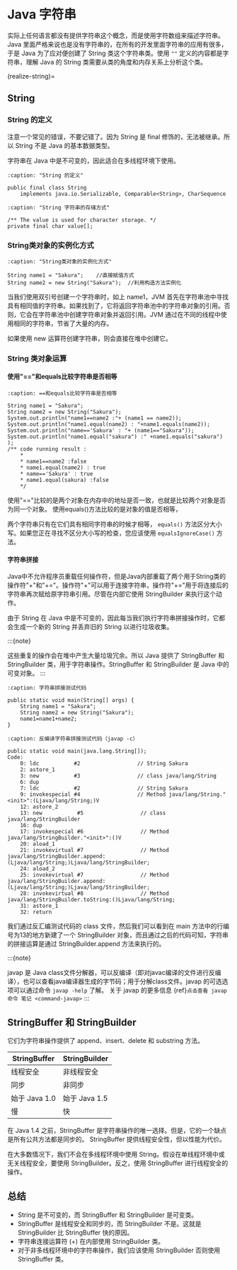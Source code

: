# Java 字符串

实际上任何语言都没有提供字符串这个概念，而是使用字符数组来描述字符串。Java 里面严格来说也是没有字符串的，在所有的开发里面字符串的应用有很多，于是 Java 为了应对便创建了 String 类这个字符串类。使用 `""` 定义的内容都是字符串，理解 Java 的 String 类需要从类的角度和内存关系上分析这个类。

(realize-string)=

## String

### String 的定义

注意一个常见的错误，不要记错了。因为 String 是 final 修饰的，无法被继承。所以 String 不是 Java 的基本数据类型。

字符串在 Java 中是不可变的，因此适合在多线程环境下使用。

```{code-block} java
:caption: "String 的定义"

public final class String
    implements java.io.Serializable, Comparable<String>, CharSequence
```

```{code-block} java
:caption: "String 字符串的存储方式"

/** The value is used for character storage. */
private final char value[];
```

### String类对象的实例化方式

```{code-block} java
:caption: "String类对象的实例化方式"

String name1 = "Sakura";    //直接赋值方式
String name2 = new String("Sakura");  //利用构造方法实例化
```

当我们使用双引号创建一个字符串时，如上 name1，JVM 首先在字符串池中寻找具有相同值的字符串。如果找到了，它将返回字符串池中的字符串对象的引用。否则，它会在字符串池中创建字符串对象并返回引用。JVM 通过在不同的线程中使用相同的字符串，节省了大量的内存。

如果使用 new 运算符创建字符串，则会直接在堆中创建它。

### String 类对象运算

#### 使用"=="和equals比较字符串是否相等

```{code-block} java
:caption: ==和equals比较字符串是否相等

String name1 = "Sakura";
String name2 = new String("Sakura");
System.out.println("name1==name2 :"+ (name1 == name2));
System.out.println("name1.equal(name2) : "+name1.equals(name2));
System.out.println("name=='Sakura' : "+ (name1=="Sakura"));
System.out.println("name1.equal("sakura") :" +name1.equals("sakura") );
/** code running result :
    *
    * name1==name2 :false
    * name1.equal(name2) : true
    * name=='Sakura' : true
    * name1.equal(sakura) :false
    */
```

使用"=="比较的是两个对象在内存中的地址是否一致，也就是比较两个对象是否为同一个对象。
使用equals()方法比较的是对象的值是否相等，

两个字符串只有在它们具有相同字符串的时候才相等， `equals()` 方法区分大小写。如果您正在寻找不区分大小写的检查，您应该使用 `equalsIgnoreCase()` 方法。

#### 字符串拼接

Java中不允许程序员重载任何操作符，但是Java内部重载了两个用于String类的操作符"+"和"+="。操作符"+"可以用于连接字符串，操作符"+="用于将连接后的字符串再次赋给原字符串引用。尽管在内部它使用 StringBuilder 来执行这个动作。

由于 String 在 Java 中是不可变的，因此每当我们执行字符串拼接操作时，它都会生成一个新的 String 并丢弃旧的 String 以进行垃圾收集。

:::{note}

这些重复的操作会在堆中产生大量垃圾冗余。所以 Java 提供了 StringBuffer 和 StringBuilder 类，用于字符串操作。StringBuffer 和 StringBuilder 是 Java 中的可变对象。
:::

```{code-block} java
:caption: 字符串拼接测试代码

public static void main(String[] args) {
    String name1 = "Sakura";
    String name2 = new String("Sakura");
    name1=name1+name2;
}
```

```{code-block} guess
:caption: 反编译字符串拼接测试代码（javap -c）

public static void main(java.lang.String[]);
Code:
    0: ldc           #2                  // String Sakura
    2: astore_1
    3: new           #3                  // class java/lang/String
    6: dup
    7: ldc           #2                  // String Sakura
    9: invokespecial #4                  // Method java/lang/String."<init>":(Ljava/lang/String;)V
    12: astore_2
    13: new           #5                  // class java/lang/StringBuilder
    16: dup
    17: invokespecial #6                  // Method java/lang/StringBuilder."<init>":()V
    20: aload_1
    21: invokevirtual #7                  // Method java/lang/StringBuilder.append:(Ljava/lang/String;)Ljava/lang/StringBuilder;
    24: aload_2
    25: invokevirtual #7                  // Method java/lang/StringBuilder.append:(Ljava/lang/String;)Ljava/lang/StringBuilder;
    28: invokevirtual #8                  // Method java/lang/StringBuilder.toString:()Ljava/lang/String;
    31: astore_1
    32: return
```

我们通过反汇编测试代码的 class 文件，然后我们可以看到在 main 方法中的行编号为13的地方新建了一个 StringBuilder 对象，而且通过之后的代码可知，字符串的拼接运算是通过 StringBuilder.append 方法来执行的。

:::{note}

javap 是 Java class文件分解器，可以反编译（即对javac编译的文件进行反编译），也可以查看java编译器生成的字节码；用于分解class文件。javap 的可选选项可以通过命令 `javap -help` 了解。 关于 javap 的更多信息 {ref}`点击查看 javap 命令 笔记 <command-javap>`
:::

## StringBuffer 和 StringBuilder

它们为字符串操作提供了 append、insert、delete 和 substring 方法。

| StringBuffer  | StringBuilder |
| ------------- | ------------- |
| 线程安全      | 非线程安全    |
| 同步          | 非同步        |
| 始于 Java 1.0 | 始于 Java 1.5 |
| 慢            | 快            |

在 Java 1.4 之前，StringBuffer 是字符串操作的唯一选择。但是，它的一个缺点是所有公共方法都是同步的。 StringBuffer 提供线程安全性，但以性能为代价。

在大多数情况下，我们不会在多线程环境中使用 String。假设在单线程环境中或无关线程安全，要使用 StringBuilder。反之，使用 StringBuffer 进行线程安全的操作。

## 总结

- String 是不可变的，而 StringBuffer 和 StringBuilder 是可变类。
- StringBuffer 是线程安全和同步的，而 StringBuilder 不是。这就是 StringBuilder 比 StringBuffer 快的原因。
- 字符串连接运算符 (+) 在内部使用 StringBuilder 类。
- 对于非多线程环境中的字符串操作，我们应该使用 StringBuilder 否则使用 StringBuffer 类。

